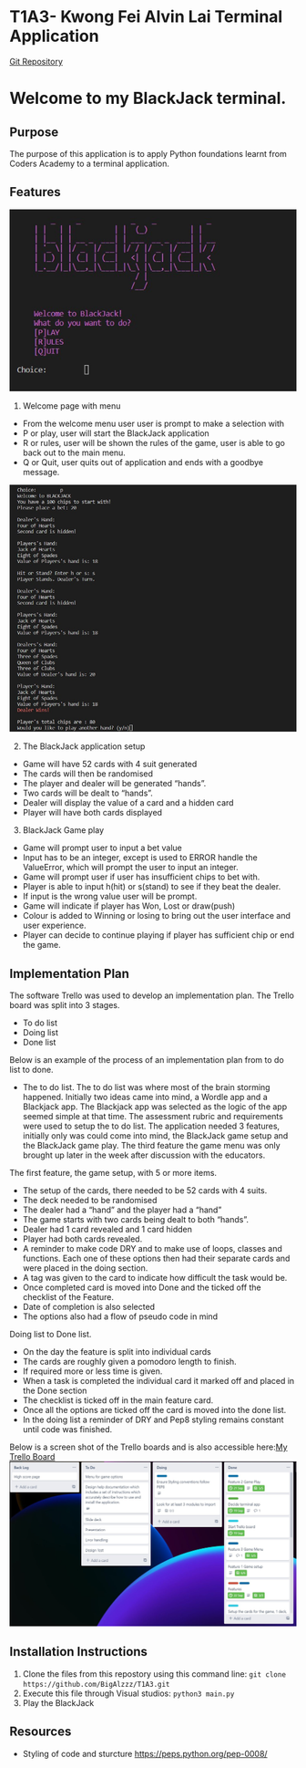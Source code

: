 # T1A3- Kwong Fei Alvin Lai Terminal Application
[Git Repository](https://github.com/BigAlzzz/T1A3)

# **Welcome to my BlackJack terminal.**

## Purpose

The purpose of this application is to apply Python foundations learnt from Coders Academy to a terminal application.

## Features

![Welcome page](images/welcome.jpg)

1. Welcome page with menu
- From the welcome menu user user is prompt to make a selection with
- P or play, user will start the BlackJack application
- R or rules, user will be shown the rules of the game, user is able to go back out to the main menu.
- Q or Quit, user quits out of application and ends with a goodbye message.

![Game play](images/game_play.jpg)

2. The BlackJack application setup
- Game will have 52 cards with 4 suit generated
- The cards will then be randomised
- The player and dealer will be generated “hands”.
- Two cards will be dealt to “hands”.
- Dealer will display the value of a card and a hidden card
- Player will have both cards displayed

3. BlackJack Game play
- Game will prompt user to input a bet value
- Input has to be an integer, except is used to ERROR handle the ValueError, which will prompt the user to input an integer.
- Game will prompt user if user has insufficient chips to bet with.
- Player is able to input h(hit) or s(stand) to see if they beat the dealer.
- If input is the wrong value user will be prompt.
- Game will indicate if player has Won, Lost or draw(push)
- Colour is added to Winning or losing to bring out the user interface and user experience.
- Player can decide to continue playing if player has sufficient chip or end the game.

## Implementation Plan

The software Trello was used to develop an implementation plan.
The Trello board was split into 3 stages.
- To do list
- Doing list
- Done list
  
Below is an example of the process of an implementation plan from to do list to done.
- The to do list.
The to do list was where most of the brain storming happened. Initially two ideas came into mind, a Wordle app and a Blackjack app. The Blackjack app was selected as the logic of the app seemed simple at that time. The assessment rubric and requirements were used to setup the to do list. The application needed 3 features, initially only was could come into mind, the BlackJack game setup and the BlackJack game play. The third feature the game menu was only brought up later in the week after discussion with the educators.

The first feature, the game setup, with 5 or more items.
- The setup of the cards, there needed to be 52 cards with 4 suits.
- The deck needed to be randomised
- The dealer had a “hand” and the player had a “hand”
- The game starts with two cards being dealt to both “hands”.
- Dealer had 1 card revealed and 1 card hidden
- Player had both cards revealed.
- A reminder to make code DRY and to make use of loops, classes and functions.
Each one of these options then had their separate cards and were placed in the doing section.
- A tag was given to the card to indicate how difficult the task would be.
- Once completed card is moved into Done and the ticked off the checklist of the Feature.
- Date of completion is also selected
- The options also had a flow of pseudo code in mind
  
Doing list to Done list.
- On the day the feature is split into individual cards
- The cards are roughly given a pomodoro length to finish.
- If required more or less time is given.
- When a task is completed the individual card it marked off and placed in the Done section
- The checklist is ticked off in the main feature card.
- Once all the options are ticked off the card is moved into the done list.
- In the doing list a reminder of DRY and Pep8 styling remains constant until code was finished.

Below is a screen shot of the Trello boards and is also accessible here:[My Trello Board](https://trello.com/invite/b/ZjK88Iio/aa782f2ae21f87deb15df8ac5752752f/blackjack-terminal-app)
![Trello board](images/trello.jpg)

## Installation Instructions

1. Clone the files from this repostory using this command line:
   `git clone https://github.com/BigAlzzz/T1A3.git`
2. Execute this file through Visual studios:
   `python3 main.py`
3. Play the BlackJack

## Resources

- Styling of code and sturcture <https://peps.python.org/pep-0008/>